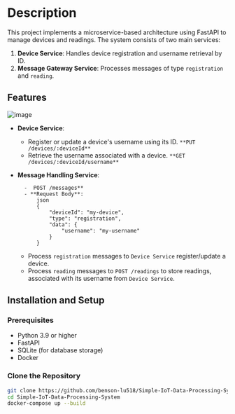 
# Description

This project implements a microservice-based architecture using FastAPI to manage devices and readings. The system consists of two main services:

1. **Device Service**: Handles device registration and username retrieval by ID.
2. **Message Gateway Service**: Processes messages of type `registration` and `reading`.

## Features

![image](https://github.com/user-attachments/assets/42d571a4-7587-4214-8911-df5b9e07a074)


- **Device Service**:
  - Register or update a device's username using its ID.
  `**PUT /devices/:deviceId**`
  - Retrieve the username associated with a device.
  `**GET /devices/:deviceId/username**`

- **Message Handling Service**:
 
  ```
    -  POST /messages**
    - **Request Body**:
        json
        {
            "deviceId": "my-device",
            "type": "registration",
            "data": {
                "username": "my-username"
            }
        }
    ```
  - Process `registration` messages to `Device Service`  register/update a device.
  - Process `reading` messages to `POST /readings` to store readings, associated with its username from `Device Service`.

## Installation and Setup

### Prerequisites
- Python 3.9 or higher
- FastAPI
- SQLite (for database storage)
- Docker
  
### Clone the Repository
```bash
git clone https://github.com/benson-lu518/Simple-IoT-Data-Processing-System.git
cd Simple-IoT-Data-Processing-System
docker-compose up --build
```

